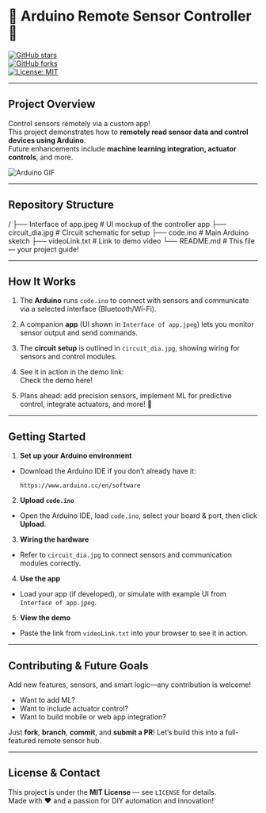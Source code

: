 # 🤖 Arduino Remote Sensor Controller 🌟

[![GitHub stars](https://img.shields.io/github/stars/RAGxPhoenix/Arduino-project?style=social)](https://github.com/RAGxPhoenix/Arduino-project/stargazers)  
[![GitHub forks](https://img.shields.io/github/forks/RAGxPhoenix/Arduino-project?style=social)](https://github.com/RAGxPhoenix/Arduino-project/network/members)  
[![License: MIT](https://img.shields.io/badge/License-MIT-yellow.svg)](LICENSE)

---

##  Project Overview

Control sensors remotely via a custom app!  
This project demonstrates how to **remotely read sensor data and control devices using Arduino**.  
Future enhancements include **machine learning integration, actuator controls**, and more.  

![Arduino GIF](https://media.giphy.com/media/mFDWuDppjQJjite6FS/giphy.gif)


---

##  Repository Structure

/
├── Interface of app.jpeg # UI mockup of the controller app
├── circuit_dia.jpg # Circuit schematic for setup
├── code.ino # Main Arduino sketch
├── videoLink.txt # Link to demo video
└── README.md # This file — your project guide!



---

##  How It Works

1. The **Arduino** runs `code.ino` to connect with sensors and communicate via a selected interface (Bluetooth/Wi-Fi).  
2. A companion **app** (UI shown in `Interface of app.jpeg`) lets you monitor sensor output and send commands.  
3. The **circuit setup** is outlined in `circuit_dia.jpg`, showing wiring for sensors and control modules.  
4. See it in action in the demo link:  
Check the demo here!


5. Plans ahead: add precision sensors, implement ML for predictive control, integrate actuators, and more! 🚀

---

##  Getting Started

1. **Set up your Arduino environment**
- Download the Arduino IDE if you don’t already have it:  
  ```plaintext
  https://www.arduino.cc/en/software
  ```

2. **Upload `code.ino`**
- Open the Arduino IDE, load `code.ino`, select your board & port, then click **Upload**.

3. **Wiring the hardware**
- Refer to `circuit_dia.jpg` to connect sensors and communication modules correctly.

4. **Use the app**
- Load your app (if developed), or simulate with example UI from `Interface of app.jpeg`.

5. **View the demo**
- Paste the link from `videoLink.txt` into your browser to see it in action.

---

##  Contributing & Future Goals

Add new features, sensors, and smart logic—any contribution is welcome!

- Want to add ML?
- Want to include actuator control?
- Want to build mobile or web app integration?

Just **fork**, **branch**, **commit**, and **submit a PR**! Let’s build this into a full-featured remote sensor hub.

---

##  License & Contact

This project is under the **MIT License** — see `LICENSE` for details.  
Made with ❤️ and a passion for DIY automation and innovation!
